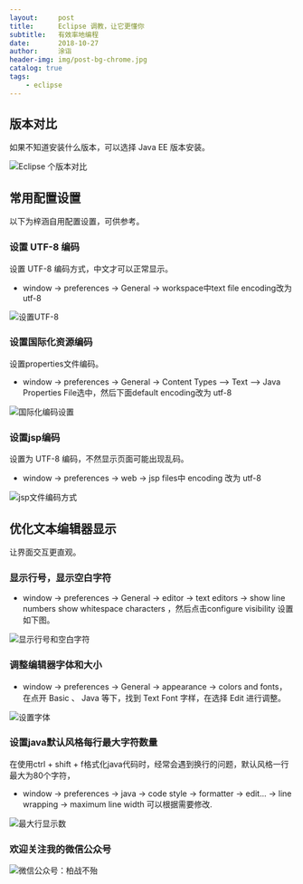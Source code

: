 ```yaml
---
layout:     post
title:      Eclipse 调教，让它更懂你
subtitle:   有效率地编程
date:       2018-10-27
author:     涂诣
header-img: img/post-bg-chrome.jpg
catalog: true
tags:
    - eclipse
---
```


## 版本对比

如果不知道安装什么版本，可以选择 Java EE 版本安装。

![Eclipse 个版本对比](https://raw.githubusercontent.com/smartBBer/picBox/master/img/006KCUaNgy1fwmq8pmmm1j30un0h5gop.jpg)

## 常用配置设置

以下为梓涵自用配置设置，可供参考。

### 设置 UTF-8 编码

设置 UTF-8 编码方式，中文才可以正常显示。

- window -> preferences -> General -> workspace中text file encoding改为utf-8

![设置UTF-8](https://raw.githubusercontent.com/smartBBer/picBox/master/img/006KCUaNgy1fwmqb0g13uj30lp0jlgpp.jpg)

### 设置国际化资源编码

设置properties文件编码。

- window -> preferences -> General -> Content Types —> Text —> Java Properties File选中，然后下面default encoding改为 utf-8

![国际化编码设置](https://raw.githubusercontent.com/smartBBer/picBox/master/img/006KCUaNgy1fwmqgdpm0rj30lp0jl77e.jpg)

### 设置jsp编码

设置为 UTF-8 编码，不然显示页面可能出现乱码。

- window -> preferences -> web -> jsp files中 encoding 改为 utf-8

![jsp文件编码方式](https://raw.githubusercontent.com/smartBBer/picBox/master/img/006KCUaNgy1fwmqjx8e2nj30lp0jltaw.jpg)

## 优化文本编辑器显示

让界面交互更直观。

### 显示行号，显示空白字符

- window -> preferences -> General -> editor -> text editors -> show line numbers show whitespace characters ，然后点击configure visibility 设置如下图。

![显示行号和空白字符](https://raw.githubusercontent.com/smartBBer/picBox/master/img/006KCUaNgy1fwmqqvhck3j30lp0kb784.jpg)

### 调整编辑器字体和大小

- window -> preferences -> General -> appearance -> colors and fonts，在点开 Basic 、 Java 等下，找到 Text Font 字样，在选择 Edit 进行调整。

![设置字体](https://raw.githubusercontent.com/smartBBer/picBox/master/img/006KCUaNgy1fwmr22b3wsj30lp0kbn0a.jpg)

### 设置java默认风格每行最大字符数量

在使用ctrl + shift + f格式化java代码时，经常会遇到换行的问题，默认风格一行最大为80个字符，
- window -> preferences -> java -> code style -> formatter -> edit... -> line wrapping -> maximum line width 可以根据需要修改.

![最大行显示数](https://raw.githubusercontent.com/smartBBer/picBox/master/img/006KCUaNgy1fwmrepii6tj30lp0kb0wk.jpg)

### 欢迎关注我的微信公众号

![微信公众号：柏战不殆](http://upload-images.jianshu.io/upload_images/3990834-c91d28f8be4121e4.png?imageMogr2/auto-orient/strip%7CimageView2/2/w/1240)

